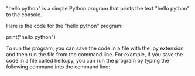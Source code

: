 "hello python" is a simple Python program that prints the text "hello python" to the console.

Here is the code for the "hello python" program:

print("hello python")

To run the program, you can save the code in a file with the .py extension and then run the file from the command line. For example, if you save the code in a file called hello.py, you can run the program by typing the following command into the command line:
